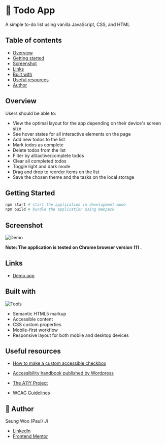 # 📝 Todo App

A simple to-do list using vanilla JavaScript, CSS, and HTML

## Table of contents

- [Overview](#overview)
- [Getting started](#getting-started)
- [Screenshot](#screenshot)
- [Links](#links)
- [Built with](#built-with)
- [Useful resources](#useful-resources)
- [Author](#author)

## Overview

Users should be able to:

- View the optimal layout for the app depending on their device's screen size
- See hover states for all interactive elements on the page
- Add new todos to the list
- Mark todos as complete
- Delete todos from the list
- Filter by all/active/complete todos
- Clear all completed todos
- Toggle light and dark mode
- Drag and drop to reorder items on the list
- Save the chosen theme and the tasks on the local storage

## Getting Started

```bash
npm start # start the application in development mode
npm build # bundle the application using Webpack
```

## Screenshot

![Demo](./demo.gif)

**Note: The application is tested on Chrome browser version 111 .**

## Links

- [Demo app](https://poetic-kitsune-3bcd8b.netlify.app/)

## Built with

![Tools](https://skillicons.dev/icons?i=js,html,css,webpack)

- Semantic HTML5 markup
- Accessible content
- CSS custom properties
- Mobile-first workflow
- Responsive layout for both mobile and desktop devices

## Useful resources

- [How to make a custom accessible checkbox](https://stackoverflow.com/questions/4148499/how-to-style-a-checkbox-using-css)

- [Accessibility handbook published by Wordpress](https://make.wordpress.org/accessibility/handbook/markup/the-css-class-screen-reader-text/)

- [The A11Y Project](https://www.a11yproject.com/)

- [WCAG Guidelines](https://www.w3.org/WAI/standards-guidelines/wcag/)

## 🙋 Author

Seung Woo (Paul) Ji

- [LinkedIn](https://www.linkedin.com/in/seung-woo-paul-ji-8b697a193/)
- [Frontend Mentor](https://www.frontendmentor.io/profile/seungwoo-ji)
